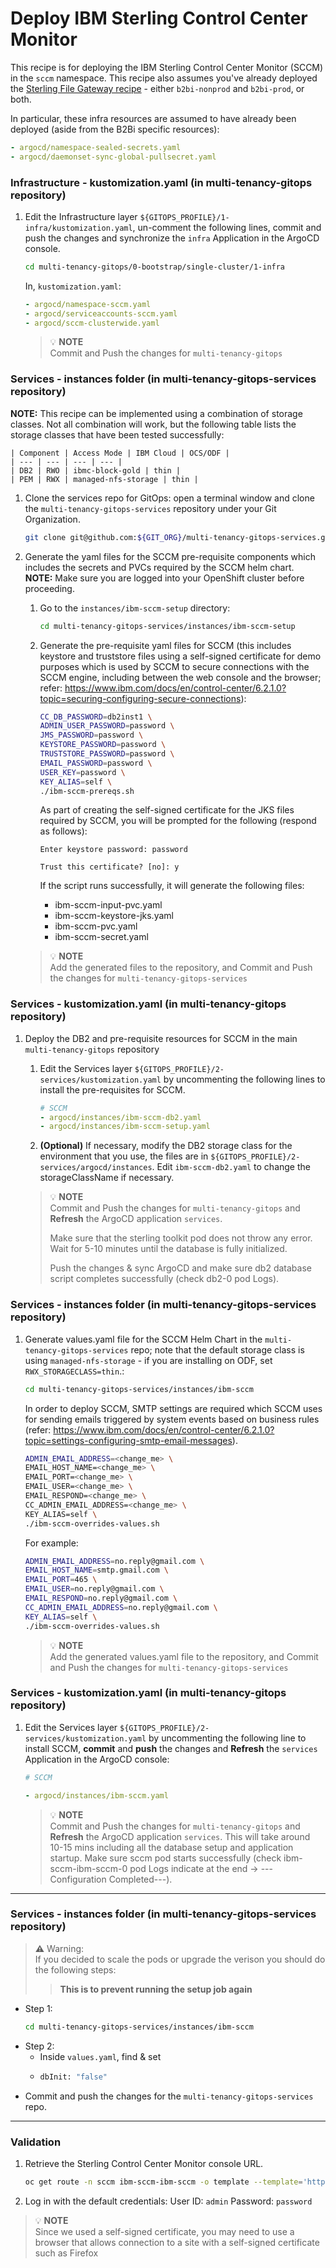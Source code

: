# Deploy IBM Sterling Control Center Monitor

This recipe is for deploying the IBM Sterling Control Center Monitor (SCCM) in the `sccm` namespace. This recipe also assumes you've already deployed the [Sterling File Gateway recipe](sfg-recipe.md) - either `b2bi-nonprod` and `b2bi-prod`, or both. 

In particular, these infra resources are assumed to have already been deployed (aside from the B2Bi specific resources):

```yaml
- argocd/namespace-sealed-secrets.yaml
- argocd/daemonset-sync-global-pullsecret.yaml
```

### Infrastructure - kustomization.yaml (in **multi-tenancy-gitops** repository)
1. Edit the Infrastructure layer `${GITOPS_PROFILE}/1-infra/kustomization.yaml`, un-comment the following lines, commit and push the changes and synchronize the `infra` Application in the ArgoCD console.

    ```bash        
    cd multi-tenancy-gitops/0-bootstrap/single-cluster/1-infra
    ```

    In, `kustomization.yaml`:

    ```yaml
    - argocd/namespace-sccm.yaml
    - argocd/serviceaccounts-sccm.yaml
    - argocd/sccm-clusterwide.yaml
    ```

    >  💡 **NOTE**  
    > Commit and Push the changes for `multi-tenancy-gitops` 

### Services - instances folder (in **multi-tenancy-gitops-services** repository)
**NOTE:** This recipe can be implemented using a combination of storage classes. Not all combination will work, but the following table lists the storage classes that have been tested successfully:

    | Component | Access Mode | IBM Cloud | OCS/ODF |
    | --- | --- | --- | --- |
    | DB2 | RWO | ibmc-block-gold | thin |
    | PEM | RWX | managed-nfs-storage | thin |

1. Clone the services repo for GitOps: open a terminal window and clone the `multi-tenancy-gitops-services` repository under your Git Organization.
        
    ```bash
    git clone git@github.com:${GIT_ORG}/multi-tenancy-gitops-services.git
    ```

2. Generate the yaml files for the SCCM pre-requisite components which includes the secrets and PVCs required by the SCCM helm chart.<br/>
**NOTE:** Make sure you are logged into your OpenShift cluster before proceeding.

    1. Go to the `instances/ibm-sccm-setup` directory:

        ```bash
        cd multi-tenancy-gitops-services/instances/ibm-sccm-setup
        ```

    2. Generate the pre-requisite yaml files for SCCM (this includes keystore and truststore files using a self-signed certificate for demo purposes which is used by SCCM to secure connections with the SCCM engine, including between the web console and the browser; refer: https://www.ibm.com/docs/en/control-center/6.2.1.0?topic=securing-configuring-secure-connections): 

        ```bash
        CC_DB_PASSWORD=db2inst1 \
        ADMIN_USER_PASSWORD=password \
        JMS_PASSWORD=password \
        KEYSTORE_PASSWORD=password \
        TRUSTSTORE_PASSWORD=password \
        EMAIL_PASSWORD=password \
        USER_KEY=password \
        KEY_ALIAS=self \
        ./ibm-sccm-prereqs.sh
        ```

        As part of creating the self-signed certificate for the JKS files required by SCCM, you will be prompted for the following (respond as follows):
        ```
        Enter keystore password: password

        Trust this certificate? [no]: y
        ```

        If the script runs successfully, it will generate the following files:
        - ibm-sccm-input-pvc.yaml
        - ibm-sccm-keystore-jks.yaml
        - ibm-sccm-pvc.yaml
        - ibm-sccm-secret.yaml
  
    >  💡 **NOTE**  
    > Add the generated files to the repository, and
    > Commit and Push the changes for `multi-tenancy-gitops-services` 

### Services - kustomization.yaml (in **multi-tenancy-gitops** repository)
1. Deploy the DB2 and pre-requisite resources for SCCM in the main `multi-tenancy-gitops` repository

    1. Edit the Services layer `${GITOPS_PROFILE}/2-services/kustomization.yaml` by uncommenting the following lines to install the pre-requisites for SCCM.
        ```yaml
        # SCCM
        - argocd/instances/ibm-sccm-db2.yaml
        - argocd/instances/ibm-sccm-setup.yaml
        ```

    2. **(Optional)** If necessary, modify the DB2 storage class for the environment that you use, the files are in `${GITOPS_PROFILE}/2-services/argocd/instances`. Edit `ibm-sccm-db2.yaml` to change the storageClassName if necessary.


    >  💡 **NOTE**  
    > Commit and Push the changes for `multi-tenancy-gitops` and
    > **Refresh** the ArgoCD application `services`.
    >
    > Make sure that the sterling toolkit pod does not throw any error.
    > Wait for 5-10 minutes until the database is fully initialized. 
    >
    > Push the changes & sync ArgoCD and make sure db2 database script completes successfully (check db2-0 pod Logs). 

### Services - instances folder (in **multi-tenancy-gitops-services** repository)

1. Generate values.yaml file for the SCCM Helm Chart in the `multi-tenancy-gitops-services` repo; note that the default storage class is using `managed-nfs-storage` - if you are installing on ODF, set `RWX_STORAGECLASS=thin`.:
    
    ```bash
    cd multi-tenancy-gitops-services/instances/ibm-sccm
    ```
    In order to deploy SCCM, SMTP settings are required which SCCM uses for sending emails triggered by system events based on business rules (refer: https://www.ibm.com/docs/en/control-center/6.2.1.0?topic=settings-configuring-smtp-email-messages).

    ```bash
    ADMIN_EMAIL_ADDRESS=<change_me> \
    EMAIL_HOST_NAME=<change_me> \
    EMAIL_PORT=<change_me> \
    EMAIL_USER=<change_me> \
    EMAIL_RESPOND=<change_me> \
    CC_ADMIN_EMAIL_ADDRESS=<change_me> \
    KEY_ALIAS=self \
    ./ibm-sccm-overrides-values.sh
    ```

    For example:

    ```bash
    ADMIN_EMAIL_ADDRESS=no.reply@gmail.com \
    EMAIL_HOST_NAME=smtp.gmail.com \
    EMAIL_PORT=465 \
    EMAIL_USER=no.reply@gmail.com \
    EMAIL_RESPOND=no.reply@gmail.com \
    CC_ADMIN_EMAIL_ADDRESS=no.reply@gmail.com \
    KEY_ALIAS=self \
    ./ibm-sccm-overrides-values.sh
    ```

    >  💡 **NOTE**  
    > Add the generated values.yaml file to the repository, and
    > Commit and Push the changes for `multi-tenancy-gitops-services` 

### Services - kustomization.yaml (in **multi-tenancy-gitops** repository)

1. Edit the Services layer `${GITOPS_PROFILE}/2-services/kustomization.yaml` by uncommenting the following line to install SCCM, **commit** and **push** the changes and **Refresh** the `services` Application in the ArgoCD console:

    ```yaml
    # SCCM

   - argocd/instances/ibm-sccm.yaml
    ```
    >  💡 **NOTE**  
    > Commit and Push the changes for `multi-tenancy-gitops` and
    >  **Refresh** the ArgoCD application `services`. This will take around 10-15 mins including all the database setup and application startup. Make sure sccm pod starts successfully (check ibm-sccm-ibm-sccm-0 pod Logs indicate at the end -> ---Configuration Completed---).

---

### Services - instances folder (in **multi-tenancy-gitops-services** repository)

> **⚠️** Warning:  
> If you decided to scale the pods or upgrade the verison you should do the following steps:
>> **This is to prevent running the  setup job again**

- Step 1:
    ```bash
    cd multi-tenancy-gitops-services/instances/ibm-sccm
    ```
- Step 2:
  - Inside `values.yaml`, find & set 
  - ```bash
    dbInit: "false"
    ```
- Commit and push the changes for the `multi-tenancy-gitops-services` repo.
---

### Validation

1.  Retrieve the Sterling Control Center Monitor console URL.

    ```bash
    oc get route -n sccm ibm-sccm-ibm-sccm -o template --template='https://{{.spec.host}}'
    ```

2. Log in with the default credentials: User ID: `admin` Password: `password` 
>  💡 **NOTE**  
> Since we used a self-signed certificate, you may need to use a browser that allows connection to a site with a self-signed certificate such as Firefox
